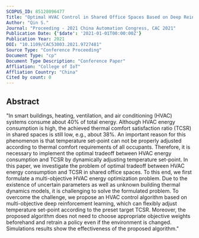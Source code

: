 ```yaml
---
SCOPUS_ID: 85128096477
Title: "Optimal HVAC Control in Shared Office Spaces Based on Deep Reinforcement Learning"
Author: "Qin S."
Journal: "Proceeding - 2021 China Automation Congress, CAC 2021"
Publication Date: {'$date': '2021-01-01T00:00:00Z'}
Publication Year: 2021
DOI: "10.1109/CAC53003.2021.9727481"
Source Type: "Conference Proceeding"
Document Type: "cp"
Document Type Description: "Conference Paper"
Affliation: "College of IoT"
Affliation Country: "China"
Cited by count: 0
---
```


## Abstract
"In smart buildings, heating, ventilation, and air conditioning (HVAC) systems consume about 40% of total energy. Although HVAC energy consumption is high, the achieved thermal comfort satisfaction ratio (TCSR) in shared spaces is still low, e.g., about 38%. An important reason for this phenomenon is that temperature set-point can not be properly adjusted according to thermal comfort requirements of all occupants. Therefore, it is necessary to implement the optimal tradeoff between HVAC energy consumption and TCSR by dynamically adjusting temperature set-point. In this paper, we investigate the problem of optimal tradeoff between HVAC energy consumption and TCSR in shared office spaces. To this end, we first formulate a multi-objective HVAC energy optimization problem. Due to the existence of uncertain parameters as well as unknown building thermal dynamics models, it is challenging to solve the formulated problem. To overcome the challenge, we propose an HVAC control algorithm based on multi-objective deep reinforcement learning, which can flexibly adjust temperature set-point according to the preset target TCSR. Moreover, the proposed algorithm does not need to choose appropriate objective weights beforehand and retrain a policy even if the environment is changed. Simulations results show the effectiveness of the proposed algorithm."
